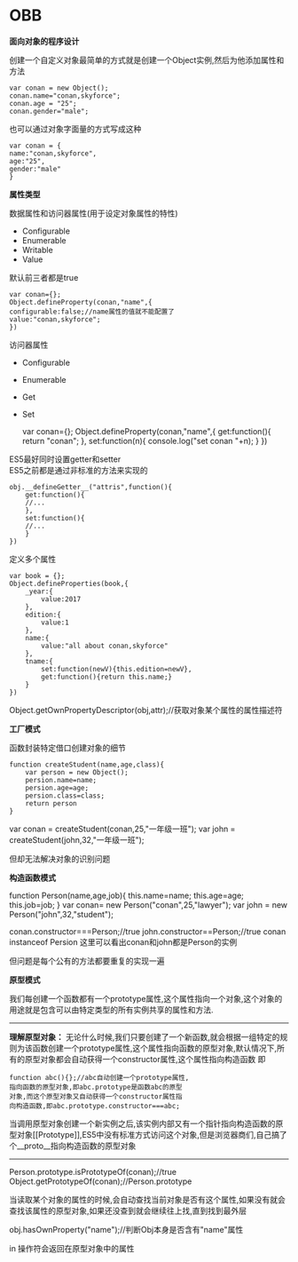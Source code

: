 # OBB

**面向对象的程序设计**  

创建一个自定义对象最简单的方式就是创建一个Object实例,然后为他添加属性和方法  

	var conan = new Object();
	conan.name="conan,skyforce";
	conan.age = "25";
	conan.gender="male";  

也可以通过对象字面量的方式写成这种   

	var conan = {
	name:"conan,skyforce",
	age:"25",
	gender:"male"
	}

**属性类型**  


数据属性和访问器属性(用于设定对象属性的特性)  

- Configurable
- Enumerable
- Writable
- Value

默认前三者都是true  
	
	var conan={};
	Object.defineProperty(conan,"name",{
	configurable:false;//name属性的值就不能配置了
	value:"conan,skyforce";
	})

访问器属性  
- Configurable
- Enumerable
- Get
- Set
	
	var conan={};
	Object.defineProperty(conan,"name",{
		get:function(){
			return "conan";
		},
		set:function(n){
			console.log("set conan "+n);
		}
	})

ES5最好同时设置getter和setter  
ES5之前都是通过非标准的方法来实现的  

	obj.__defineGetter__("attris",function(){
		get:function(){
		//...
		},
		set:function(){
		//...
		}
	})

定义多个属性  

	var book = {};
	Object.defineProperties(book,{
		_year:{
			value:2017
		},
		edition:{
			value:1
		},
		name:{
			value:"all about conan,skyforce"
		},
		tname:{
			set:function(newV){this.edition=newV},
			get:function(){return this.name;}
		}
	})

Object.getOwnPropertyDescriptor(obj,attr);//获取对象某个属性的属性描述符  

**工厂模式**

函数封装特定借口创建对象的细节  

	function createStudent(name,age,class){
		var person = new Object();
		persion.name=name;	
		persion.age=age;
		persion.class=class;
		return person
	}

var conan = createStudent(conan,25,"一年级一班");
var john = createStudent(john,32,"一年级一班");

但却无法解决对象的识别问题

**构造函数模式**

function Person(name,age,job){
this.name=name;
this.age=age;
this.job=job;
}
var conan= new Person("conan",25,"lawyer");
var john = new Person("john",32,"student");

conan.constructor===Person;//true
john.constructor==Person;//true
conan instanceof Persion 
这里可以看出conan和john都是Person的实例  

但问题是每个公有的方法都要重复的实现一遍  

**原型模式**  

我们每创建一个函数都有一个prototype属性,这个属性指向一个对象,这个对象的用途就是包含可以由特定类型的所有实例共享的属性和方法.  

***
**理解原型对象：**
无论什么时候,我们只要创建了一个新函数,就会根据一组特定的规则为该函数创建一个prototype属性,这个属性指向函数的原型对象,默认情况下,所有的原型对象都会自动获得一个constructor属性,这个属性指向构造函数  即
	
	function abc(){};//abc自动创建一个prototype属性,
	指向函数的原型对象,即abc.prototype是函数abc的原型
	对象,而这个原型对象又自动获得一个constructor属性指
	向构造函数,即abc.prototype.constructor===abc;

当调用原型对象创建一个新实例之后,该实例内部又有一个指针指向构造函数的原型对象[[Prototype]],ES5中没有标准方式访问这个对象,但是浏览器商们,自己搞了个__proto__指向构造函数的原型对象  

***

Person.prototype.isPrototypeOf(conan);//true
Object.getPrototypeOf(conan);//Person.prototype

当读取某个对象的属性的时候,会自动查找当前对象是否有这个属性,如果没有就会查找该属性的原型对象,如果还没查到就会继续往上找,直到找到最外层

obj.hasOwnProperty("name");//判断Obj本身是否含有"name"属性

in 操作符会返回在原型对象中的属性  

